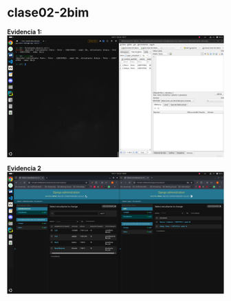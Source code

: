 # clase02-2bim
**Evidencia 1:** <br>
![img.png](img.png)

**Evidencia 2** <br>
![img_1.png](img_1.png)